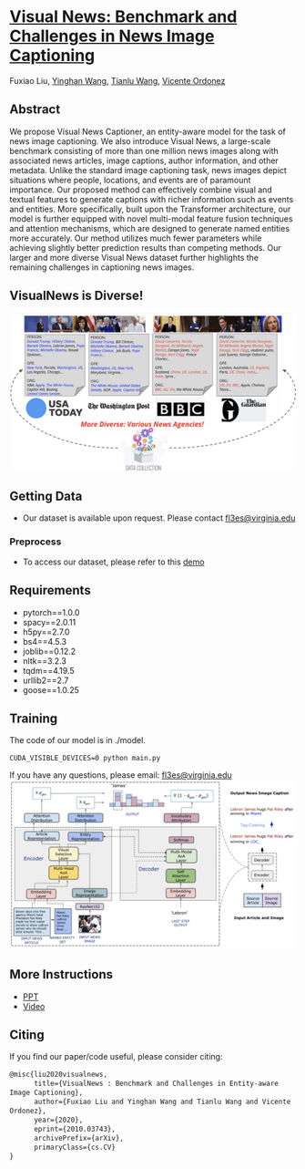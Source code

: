 # [Visual News: Benchmark and Challenges in News Image Captioning](https://arxiv.org/abs/2010.03743)
Fuxiao Liu, [Yinghan Wang](https://www.linkedin.com/in/yinghan-wang-39980a119/), [Tianlu Wang](http://www.cs.virginia.edu/~tw8cb/), [Vicente Ordonez](https://www.vicenteordonez.com/)

## Abstract 
We propose Visual News Captioner, an entity-aware model for the task of news image captioning. We also introduce Visual News, a large-scale benchmark consisting of more than one million news images along with associated news articles, image captions, author information, and other metadata. Unlike the standard image captioning task, news images depict situations where people, locations, and events are of paramount importance. Our proposed method can effectively combine visual and textual features to generate captions with richer information such as events and entities. More specifically, built upon the Transformer architecture, our model is further equipped with novel multi-modal feature fusion techniques and attention mechanisms, which are designed to generate named entities more accurately. Our method utilizes much fewer parameters while achieving slightly better prediction results than competing methods. Our larger and more diverse Visual News dataset further highlights the remaining challenges in captioning news images.




## VisualNews is Diverse!
![Examples from our VisualNews dataset](./diverse.png)

## Getting Data
- Our dataset is available upon request. Please contact fl3es@virginia.edu
### Preprocess
- To access our dataset, please refer to this [demo](./VisualNews-Dataset.ipynb)

   
## Requirements
- pytorch==1.0.0
- spacy==2.0.11
- h5py==2.7.0
- bs4==4.5.3
- joblib==0.12.2
- nltk==3.2.3
- tqdm==4.19.5
- urllib2==2.7
- goose==1.0.25

## Training
The code of our model is in ./model. 
```
CUDA_VISIBLE_DEVICES=0 python main.py
```
If you have any questions, please email: fl3es@virginia.edu
![Examples from our VisualNews dataset](./model.png)

## More Instructions
- [PPT](./visualnews_ppt.pdf) 
- [Video](https://underline.io/lecture/37789-visual-news-benchmark-and-challenges-in-news-image-captioning)

## Citing
If you find our paper/code useful, please consider citing:

```
@misc{liu2020visualnews,
      title={VisualNews : Benchmark and Challenges in Entity-aware Image Captioning}, 
      author={Fuxiao Liu and Yinghan Wang and Tianlu Wang and Vicente Ordonez},
      year={2020},
      eprint={2010.03743},
      archivePrefix={arXiv},
      primaryClass={cs.CV}
}
```
